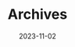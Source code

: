 ---
title: "Archives"
date: 2023-11-02
layout: "archives"
slug: "archives"
menu:
    main:
        weight: 2
        params: 
            icon: archives
---